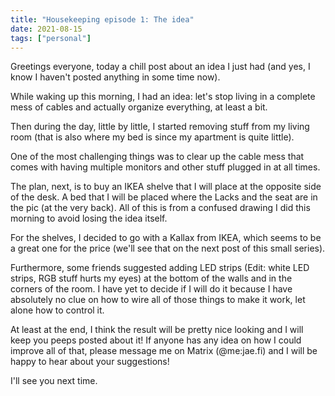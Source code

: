 ```yaml
---
title: "Housekeeping episode 1: The idea"
date: 2021-08-15
tags: ["personal"]
---
```


Greetings everyone, today a chill post about an idea I just had (and yes, I know I haven't posted anything in some time now).

While waking up this morning, I had an idea: let's stop living in a complete mess of cables and actually organize everything, at least a bit.

Then during the day, little by little, I started removing stuff from my living room (that is also where my bed is since my apartment is quite little).

One of the most challenging things was to clear up the cable mess that comes with having multiple monitors and other stuff plugged in at all times.

The plan, next, is to buy an IKEA shelve that I will place at the opposite side of the desk. A bed that I will be placed where the Lacks and the seat are in the pic (at the very back). All of this is from a confused drawing I did this morning to avoid losing the idea itself.

For the shelves, I decided to go with a Kallax from IKEA, which seems to be a great one for the price (we'll see that on the next post of this small series).

Furthermore, some friends suggested adding LED strips (Edit: white LED strips, RGB stuff hurts my eyes) at the bottom of the walls and in the corners of the room. I have yet to decide if I will do it because I have absolutely no clue on how to wire all of those things to make it work, let alone how to control it.

At least at the end, I think the result will be pretty nice looking and I will keep you peeps posted about it! If anyone has any idea on how I could improve all of that, please message me on Matrix (@me:jae.fi) and I will be happy to hear about your suggestions!

I'll see you next time.
